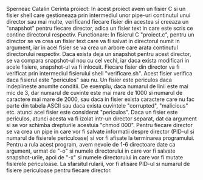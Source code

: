Sperneac Catalin
Cerinta proiect:
In acest proiect avem un fisier C si un fisier shell care gestioneaza prin intermediul unor pipe-uri continutul unui director sau mai multe, verificand fiecare fisier din acestea si creeaza un "snapshot" pentru fiecare director, adica un fisier text in care este scris ce contine directorul respectiv.
Functionare:
In fisierul C "proiect.c", pentru un director se va crea un fisier text care va fi salvat in directorul numit in argument, iar in acel fisier se va crea un arbore care arata continutul directorului respectiv.
Daca exista deja un snapshot pentru acest director, se va compara snapshot-ul nou cu cel vechi, iar daca exista modificari in acele fisiere, snapshot-ul va fi inlocuit.
Fiecare fisier din director va fi verificat prin intermediul fisierului shell "verificare.sh". Acest fisier verifica daca fisierul este "periculos" sau nu.
Un fisier este periculos daca indeplineste anumite conditii. De exemplu, daca numarul de linii este mai mic de 3, dar numarul de cuvinte este mai mare de 1000 si numarul de caractere mai mare de 2000, sau daca in fisier exista caractere care nu fac parte din tabela ASCII sau daca exista cuvintele "corrupted", "malicious" etc. atunci acel fisier este considerat "periculos".
Daca un fisier este periculos, atunci acesta va fi izolat intr-un director separat, dat ca argument si se vor schimba drepturile acestuia "chmod 000".
Pentru fiecare director se va crea un pipe in care vor fi salvate informatii despre director (PID-ul si numarul de fisierele periculoase) si vor fi afisate la terminarea programului.
Pentru a rula acest program, avem nevoie de 1-6 directoare date ca argument, urmat de "-o" si numele directorului in care vor fi salvate snapshot-urile, apoi de "-x" si numele directorului in care vor fi mutate fisierele periculoase.
La sfarsitul rularii, vor fi afisare PID-ul si numarul de fisiere periculoase pentru fiecare director. 